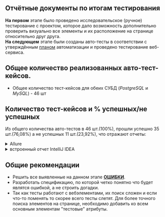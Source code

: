 ## Отчётные документы по итогам тестирования
**На первом** этапе было проведено исследовательское (ручное) тестирование с проектом, которое дало возможность дополнительно проверить визуально все элементы и их расположение на странице относительно друг друга.  
**На следующем** этапе были созданы авто-тесты в соответствии с утверждённым [планом](https://github.com/OSA85/AQA_Diplom/blob/master/Doc/Plan.md) автоматизации и  проведено тестирование веб-сервиса.  

## Общее количество реализованных авто-тест-кейсов.  

* Общее количество тест-кейсов для обеих СУБД (*PostgreSQL* и *MySQL*) - 46 шт

## Количество тест-кейсов и % успешных/не успешных

Из общего количества авто-тестов в 46 шт.(100%), прошли успешно 35 шт.(76,08%) а не успешных 11 шт.(23,92%), что отражают отчеты:
<details>
  <summary>Allure</summary>

  ![Отчет Allure Report](https://user-images.githubusercontent.com/91024430/159958275-4888647a-734b-4583-9b53-f655f6e7e258.jpg)

  ![Тесты которые прошли и не прошли в отчете Allure Report](https://user-images.githubusercontent.com/91024430/159958445-96326ed6-8f9f-4fd6-8577-37275490d89d.jpg)

</details>

<details>
  <summary>встроенный отчет IntelliJ IDEA</summary>
  
![Отчет IDEA](https://user-images.githubusercontent.com/91024430/159959472-d0329bb9-b052-404d-883a-1fc66f62eb01.jpg)
  
</details>

## Общие рекомендации

* Решить все выявленные на данном этапе **[ОШИБКИ](https://github.com/OSA85/AQA_Diplom/issues)**.
* Разработать спецификацию, по которой четко понятно что будет являтся ошибкой, а не строить догадки.
* Так как тесты работают с вебэлементами, их поиск сложен и если что-то поменять то скорее всего тесты слетят. Для более точного поиска элементов на странице, необходимо добавить ко всем основным элементам "тестовые" атрибуты.
